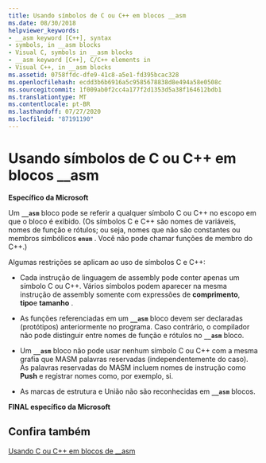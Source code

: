 ```yaml
---
title: Usando símbolos de C ou C++ em blocos __asm
ms.date: 08/30/2018
helpviewer_keywords:
- __asm keyword [C++], syntax
- symbols, in __asm blocks
- Visual C, symbols in __asm blocks
- __asm keyword [C++], C/C++ elements in
- Visual C++, in __asm blocks
ms.assetid: 0758ffdc-dfe9-41c8-a5e1-fd395bcac328
ms.openlocfilehash: ecdd3b6b6916a5c9585678838d8e494a58e0508c
ms.sourcegitcommit: 1f009ab0f2cc4a177f2d1353d5a38f164612bdb1
ms.translationtype: MT
ms.contentlocale: pt-BR
ms.lasthandoff: 07/27/2020
ms.locfileid: "87191190"
---
```

# <a name="using-c-or-c-symbols-in-__asm-blocks"></a>Usando símbolos de C ou C++ em blocos __asm

**Específico da Microsoft**

Um **`__asm`** bloco pode se referir a qualquer símbolo C ou C++ no escopo em que o bloco é exibido. (Os símbolos C e C++ são nomes de variáveis, nomes de função e rótulos; ou seja, nomes que não são constantes ou membros simbólicos **`enum`** . Você não pode chamar funções de membro do C++.)

Algumas restrições se aplicam ao uso de símbolos C e C++:

- Cada instrução de linguagem de assembly pode conter apenas um símbolo C ou C++. Vários símbolos podem aparecer na mesma instrução de assembly somente com expressões de **comprimento**, **tipo**e **tamanho** .

- As funções referenciadas em um **`__asm`** bloco devem ser declaradas (protótipos) anteriormente no programa. Caso contrário, o compilador não pode distinguir entre nomes de função e rótulos no **`__asm`** bloco.

- Um **`__asm`** bloco não pode usar nenhum símbolo C ou C++ com a mesma grafia que MASM palavras reservadas (independentemente do caso). As palavras reservadas do MASM incluem nomes de instrução como **Push** e registrar nomes como, por exemplo, si.

- As marcas de estrutura e União não são reconhecidas em **`__asm`** blocos.

**FINAL específico da Microsoft**

## <a name="see-also"></a>Confira também

[Usando C ou C++ em blocos de __asm](../../assembler/inline/using-c-or-cpp-in-asm-blocks.md)<br/>
